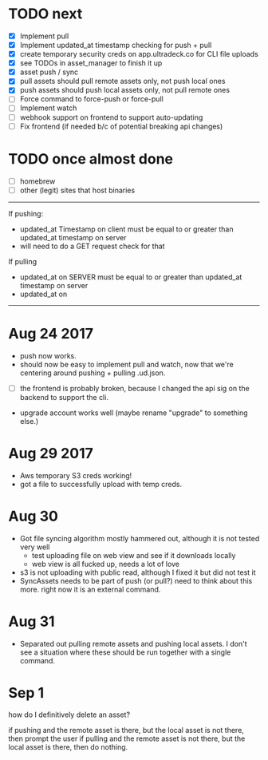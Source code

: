 

# TODO next

* [x] Implement pull
* [x] Implement updated_at timestamp checking for push + pull
* [x] create temporary security creds on app.ultradeck.co for CLI file uploads
* [x] see TODOs in asset_manager to finish it up
* [x] asset push / sync
* [x] pull assets should pull remote assets only, not push local ones
* [x] push assets should push local assets only, not pull remote ones
* [ ] Force command to force-push or force-pull
* [ ] Implement watch
* [ ] webhook support on frontend to support auto-updating
* [ ] Fix frontend (if needed b/c of potential breaking api changes)

# TODO once almost done

* [ ] homebrew
* [ ] other (legit) sites that host binaries

---

If pushing:

* updated_at Timestamp on client must be equal to or greater than updated_at timestamp on server
* will need to do a GET request check for that

If pulling

* updated_at on SERVER must be equal to or greater than updated_at timestamp on server
* updated_at on

---

# Aug 24 2017

* push now works.
* should now be easy to implement pull and watch, now that we're centering around pushing + pulling .ud.json.
* [ ] the frontend is probably broken, because I changed the api sig on the backend to support the cli.
* upgrade account works well (maybe rename "upgrade" to something else.)

# Aug 29 2017

* Aws temporary S3 creds working!
* got a file to successfully upload with temp creds.

# Aug 30

* Got file syncing algorithm mostly hammered out, although it is not tested very well
  * test uploading file on web view and see if it downloads locally
  * web view is all fucked up, needs a lot of love
* s3 is not uploading with public read, although I fixed it but did not test it
* SyncAssets needs to be part of push (or pull?) need to think about this more.  right now it is an external command.

# Aug 31

* Separated out pulling remote assets and pushing local assets.  I don't see a situation where these should be run together with a single command.

# Sep 1

how do I definitively delete an asset?

if pushing and the remote asset is there, but the local asset is not there, then prompt the user
if pulling and the remote asset is not there, but the local asset is there, then do nothing.
